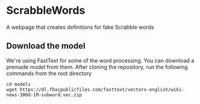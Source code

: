 # ScrabbleWords
A webpage that creates definitions for fake Scrabble words

## Download the model

We're using FastText for some of the word processing. You can download a premade model from them. After cloning the repository, run the following commands from the root directory
```
cd models
wget https://dl.fbaipublicfiles.com/fasttext/vectors-english/wiki-news-300d-1M-subword.vec.zip
```

